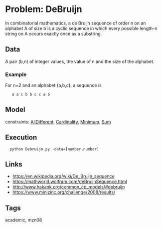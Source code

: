 # Problem: DeBruijn

In combinatorial mathematics, a de Bruijn sequence of order n on an alphabet A of size b is a cyclic sequence
in which every possible length-n string on A occurs exactly once as a substring.

## Data
  A pair (b,n) of integer values, the value of n and the size of the alphabet.

### Example
  For n=2 and an alphabet {a,b,c}, a sequence is
  ```
     a a c b b c c a b
  ```

## Model
  constraints: [AllDifferent](https://pycsp.org/documentation/constraints/AllDifferent), [Cardinality](https://pycsp.org/documentation/constraints/Cardinality), [Minimum](https://pycsp.org/documentation/constraints/Minimum), [Sum](https://pycsp.org/documentation/constraints/Sum)

## Execution
```
  python Debruijn.py -data=[number,number]
```

## Links
  - https://en.wikipedia.org/wiki/De_Bruijn_sequence
  - https://mathworld.wolfram.com/deBruijnSequence.html
  - http://www.hakank.org/common_cp_models/#debruijn
  - https://www.minizinc.org/challenge/2008/results/

## Tags
  academic, mzn08
